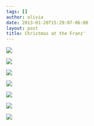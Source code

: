```yaml
---
tags: []
author: olivia
date: 2013-01-28T15:29:07-06:00
layout: post
title: Christmas at the Franz'
---
```


![](/media/inline_mhcu9ub94o1qz4rgp.jpg)

![](/media/inline_mhcua1J8bg1qz4rgp.jpg)

![](/media/inline_mhcuacsk7w1qz4rgp.jpg)

![](/media/inline_mhcuakNSxv1qz4rgp.jpg)

![](/media/inline_mhcub6pDWo1qz4rgp.jpg)

![](/media/inline_mhcub20GOz1qz4rgp.jpg)

![](/media/inline_mhcubaKvkj1qz4rgp.jpg)
